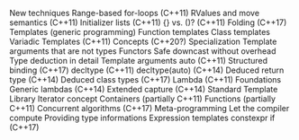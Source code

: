 New techniques
Range-based for-loops (C++11)
RValues and move semantics (C++11)
Initializer lists (C++11)
{} vs. ()? (C++11)
Folding (C++17)
Templates (generic programming)
Function templates
Class templates
Variadic Templates (C++11)
Concepts (C++20?)
Specialization
Template arguments that are not types
Functors
Safe downcast without overhead
Type deduction in detail
Template arguments
auto (C++11)
Structured binding (C++17)
decltype (C++11)
decltype(auto) (C++14)
Deduced return type (C++14)
Deduced class types (C++17)
Lambda (C++11)
Foundations
Generic lambdas (C++14)
Extended capture (C++14)
Standard Template Library
Iterator concept
Containers (partially C++11)
Functions (partially C++11)
Concurrent algorithms (C++17)
Meta-programming
Let the compiler compute
Providing type informations
Expression templates
constexpr if (C++17)
